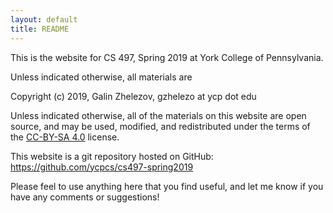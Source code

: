 ```yaml
---
layout: default
title: README
---
```


This is the website for CS 497, Spring 2019 at York College of
Pennsylvania.

Unless indicated otherwise, all materials are

Copyright (c) 2019, Galin Zhelezov, gzhelezo at ycp dot edu

Unless indicated otherwise, all of the materials on this website
are open source, and may be used, modified, and redistributed
under the terms of the <a href="http://creativecommons.org/licenses/by-sa/4.0/us/">CC-BY-SA 4.0</a>
license.

This website is a git repository hosted on GitHub: <https://github.com/ycpcs/cs497-spring2019>

Please feel to use anything here that you find useful,
and let me know if you have any comments or suggestions!
